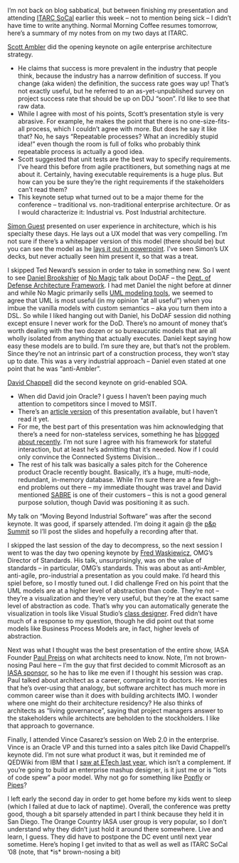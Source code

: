 I’m not back on blog sabbatical, but between finishing my presentation
and attending [ITARC SoCal](http://www.iasahome.org/web/itarc/socal)
earlier this week – not to mention being sick – I didn’t have time to
write anything. Normal Morning Coffee resumes tomorrow, here’s a summary
of my notes from on my two days at ITARC.

[Scott Ambler](http://www.ambysoft.com/) did the opening keynote on
agile enterprise architecture strategy.

-   He claims that success is more prevalent in the industry that people
    think, because the industry has a narrow definition of success. If
    you change (aka widen) the definition, the success rate goes way up!
    That’s not exactly useful, but he referred to an as-yet-unpublished
    survey on project success rate that should be up on DDJ “soon”. I’d
    like to see that raw data.
-   While I agree with most of his points, Scott’s presentation style is
    very abrasive. For example, he makes the point that there is no
    one-size-fits-all process, which I couldn’t agree with more. But
    does he say it like that? No, he says “Repeatable processes? What an
    incredibly stupid idea!” even though the room is full of folks who
    probably think repeatable process is actually a good idea.
-   Scott suggested that unit tests are the best way to specify
    requirements. I’ve heard this before from agile practitioners, but
    something nags at me about it. Certainly, having executable
    requirements is a huge plus. But how can you be sure they’re the
    right requirements if the stakeholders can’t read them?
-   This keynote setup what turned out to be a major theme for the
    conference – traditional vs. non-traditional enterprise
    architecture. Or as I would characterize it: Industrial vs. Post
    Industrial architecture.

[Simon Guest](http://simonguest.com/blogs/smguest/default.aspx)
presented on user experience in architecture, which is his specialty
these days. He lays out a UX model that was very compelling. I’m not
sure if there’s a whitepaper version of this model (there should be) but
you can see the model as he [lays it out in
powerpoint](http://simonguest.com/blogs/smguest/archive/2007/06/21/Slides-from-San-Diego-UX-Summit.aspx).
I’ve seen Simon’s UX decks, but never actually seen him present it, so
that was a treat.

I skipped Ted Neward’s session in order to take in something new. So I
went to see [Daniel Brookshier](http://weblogs.java.net/blog/turbogeek/)
of [No Magic](http://www.nomagic.com/) talk about DoDAF – the [Dept. of
Defense Architecture Framework](http://en.wikipedia.org/wiki/DODAF). I
had met Daniel the night before at dinner and while No Magic primarily
sells [UML modeling
tools](http://www.nomagic.com/text.php?lang=2&item=232&arg=206), we
seemed to agree that UML is most useful (in my opinion “at all useful”)
when you imbue the vanilla models with custom semantics – aka you turn
them into a DSL. So while I liked hanging out with Daniel, his DoDAF
session did nothing except ensure I never work for the DoD. There’s no
amount of money that’s worth dealing with the two dozen or so
bureaucratic models that are all wholly isolated from anything that
actually executes. Daniel kept saying how easy these models are to
build. I’m sure they are, but that’s not the problem. Since they’re not
an intrinsic part of a construction process, they won’t stay up to date.
This was a very industrial approach – Daniel even stated at one point
that he was “anti-Ambler”.

[David Chappell](http://blogs.oracle.com/davidchappell/) did the second
keynote on grid-enabled SOA.

-   When did David join Oracle? I guess I haven’t been paying much
    attention to competitors since I moved to MSIT.
-   There’s an [article version](http://www.soamag.com/I10/0907-1.asp)
    of this presentation available, but I haven’t read it yet.
-   For me, the best part of this presentation was him acknowledging
    that there’s a need for non-stateless services, something he has
    [blogged about
    recently](http://blogs.oracle.com/davidchappell/2007/09/27#a22). I’m
    not sure I agree with his framework for stateful interaction, but at
    least he’s admitting that it’s needed. Now if I could only convince
    the Connected Systems Division…
-   The rest of his talk was basically a sales pitch for the Coherence
    product Oracle recently bought. Basically, it’s a huge, multi-node,
    redundant, in-memory database. While I’m sure there are a few
    high-end problems out there – my immediate thought was travel and
    David mentioned [SABRE](http://www.sabretravelnetwork.com/) is one
    of their customers – this is not a good general purpose solution,
    though David was positioning it as such.

My talk on “Moving Beyond Industrial Software” was after the second
keynote. It was good, if sparsely attended. I’m doing it again @ the
[p&p Summit](http://www.pnpsummit.com/west2007.aspx) so I’ll post the
slides and hopefully a recording after that.

I skipped the last session of the day to decompress, so the next session
I went to was the day two opening keynote by [Fred
Waskiewicz](http://www.omg.org/news/about/contacts.htm#tek), OMG’s
Director of Standards. His talk, unsurprisingly, was on the value of
standards – in particular, OMG’s standards. This was about as
anti-Ambler, anti-agile, pro-industrial a presentation as you could
make. I’d heard this spiel before, so I mostly tuned out. I did
challenge Fred on his point that the UML models are at a higher level of
abstraction than code. They’re not – they’re a visualization and they’re
very useful, but they’re at the exact same level of abstraction as code.
That’s why you can automatically generate the visualization in tools
like Visual Studio’s [class
designer](http://msdn.microsoft.com/vstudio/tour/vs2005_guided_tour/VS2005pro/Smart_Client/ClassDesign.htm).
Fred didn’t have much of a response to my question, though he did point
out that some models like Business Process Models are, in fact, higher
levels of abstraction.

Next was what I thought was the best presentation of the entire show,
IASA Founder [Paul
Preiss](http://www.iasahome.org/web/home/about/leadership) on what
architects need to know. Note, I’m not brown-nosing Paul here – I’m the
guy that first decided to commit Microsoft as an [IASA
sponsor](http://www.iasahome.org/c/portal/layout?p_l_id=PUB.1.159), so
he has to like me even if I thought his session was crap. Paul talked
about architect as a career, comparing it to doctors. He worries that
he’s over-using that analogy, but software architect has much more in
common career wise than it does with building architects IMO. I wonder
where one might do their architecture residency? He also thinks of
architects as “living governance”, saying that project managers answer
to the stakeholders while architects are beholden to the stockholders. I
like that approach to governance.

Finally, I attended Vince Casarez’s session on Web 2.0 in the
enterprise. Vince is an Oracle VP and this turned into a sales pitch
like David Chappell’s keynote did. I’m not sure what product it was, but
it reminded me of QEDWiki from IBM that I [saw at ETech last
year](http://devhawk.net/2006/03/08/rod-smith-on-do-it-yourself-it/),
which isn’t a complement. If you’re going to build an enterprise mashup
designer, is it just me or is “lots of code spew” a poor model. Why not
go for something like [Popfly](http://www.popfly.ms/) or
[Pipes](http://pipes.yahoo.com/pipes/)?

I left early the second day in order to get home before my kids went to
sleep (which I failed at due to lack of naptime). Overall, the
conference was pretty good, though a bit sparsely attended in part I
think because they held it in San Diego. The Orange Country IASA user
group is very popular, so I don’t understand why they didn’t just hold
it around there somewhere. Live and learn, I guess. They did have to
postpone the DC event until next year sometime. Here’s hoping I get
invited to that as well as well as ITARC SoCal ’08 (note, that \*is\*
brown-nosing a bit)
